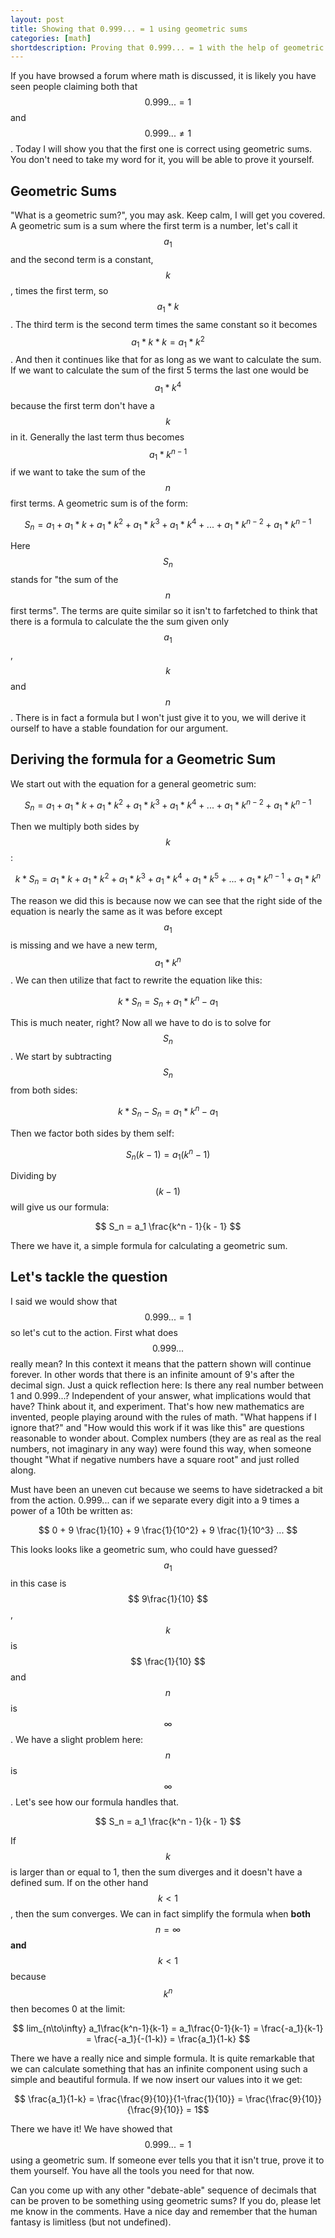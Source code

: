 ```yaml
---
layout: post
title: Showing that 0.999... = 1 using geometric sums
categories: [math]
shortdescription: Proving that 0.999... = 1 with the help of geometric sums
---
```


If you have browsed a forum where math is discussed, it is likely you have seen people claiming both that $$ 0.999... = 1 $$ and $$ 0.999... \neq 1 $$. Today I will show you that the first one is correct using geometric sums. You don't need to take my word for it, you will be able to prove it yourself. 

## Geometric Sums
"What is a geometric sum?", you may ask. Keep calm, I will get you covered. A geometric sum is a sum where the first term is a number, let's call it $$ a_1 $$ and the second term is a constant, $$ k $$, times the first term, so $$ a_1*k $$. The third term is the second term times the same constant so it becomes $$ a_1*k*k = a_1*k^2 $$. And then it continues like that for as long as we want to calculate the sum. If we want to calculate the sum of the first 5 terms the last one would be $$ a_1*k^4 $$ because the first term don't have a $$ k $$ in it. Generally the last term thus becomes $$ a_1*k^{n-1} $$ if we want to take the sum of the $$ n $$ first terms. A geometric sum is of the form: 

$$ S_n = a_1 + a_1*k + a_1*k^2 + a_1*k^3 + a_1*k^4 + ... + a_1*k^{n-2} + a_1*k^{n-1} $$

Here $$ S_n $$ stands for "the sum of the $$ n $$ first terms". The terms are quite similar so it isn't to farfetched to think that there is a formula to calculate the the sum given only $$ a_1 $$, $$ k $$ and $$ n $$. There is in fact a formula but I won't just give it to you, we will derive it ourself to have a stable foundation for our argument. 

## Deriving the formula for a Geometric Sum
We start out with the equation for a general geometric sum:

$$ S_n = a_1 + a_1*k + a_1*k^2 + a_1*k^3 + a_1*k^4 + ... + a_1*k^{n-2} + a_1*k^{n-1} $$

Then we multiply both sides by $$ k $$:

$$ k*S_n = a_1*k + a_1*k^2 + a_1*k^3 + a_1*k^4 + a_1*k^5 + ... + a_1*k^{n-1} + a_1*k^n $$

The reason we did this is because now we can see that the right side of the equation is nearly the same as it was before except $$ a_1 $$ is missing and we have a new term, $$ a_1*k^n $$. We can then utilize that fact to rewrite the equation like this:

$$ k*S_n = S_n + a_1*k^n - a_1 $$

This is much neater, right? Now all we have to do is to solve for $$ S_n $$. We start by subtracting $$ S_n $$ from both sides:

$$ k*S_n - S_n = a_1*k^n - a_1 $$

Then we factor both sides by them self:

$$ S_n(k - 1) = a_1(k^n - 1) $$

Dividing by $$ (k-1) $$ will give us our formula:

$$ S_n = a_1 \frac{k^n - 1}{k - 1} $$

There we have it, a simple formula for calculating a geometric sum. 

## Let's tackle the question
I said we would show that $$ 0.999... = 1 $$ so let's cut to the action. First what does $$ 0.999... $$ really mean? In this context it means that the pattern shown will continue forever. In other words that there is an infinite amount of 9's after the decimal sign. Just a quick reflection here: Is there any real number between 1 and 0.999...? Independent of your answer, what implications would that have? Think about it, and experiment. That's how new mathematics are invented, people playing around with the rules of math. "What happens if I ignore that?" and "How would this work if it was like this" are questions reasonable to wonder about. Complex numbers (they are as real as the real numbers, not imaginary in any way) were found this way, when someone thought "What if negative numbers have a square root" and just rolled along. 

Must have been an uneven cut because we seems to have sidetracked a bit from the action. 0.999... can if we separate every digit into a 9 times a power of a 10th be written as:

$$ 0 + 9 \frac{1}{10} + 9 \frac{1}{10^2} +  9 \frac{1}{10^3} ... $$

This looks looks like a geometric sum, who could have guessed? $$ a_1 $$ in this case is $$ 9\frac{1}{10} $$, $$ k $$ is $$ \frac{1}{10} $$ and $$ n $$ is $$ \infty $$. We have a slight problem here: $$ n $$ is $$ \infty $$. Let's see how our formula handles that. 

$$ S_n = a_1 \frac{k^n - 1}{k - 1} $$

If $$ k $$ is larger than or equal to 1, then the sum diverges and it doesn't have a defined sum. If on the other hand $$ k < 1$$, then the sum converges. We can in fact simplify the formula when **both** $$ n = \infty $$ **and** $$ k < 1 $$ because $$ k^n $$ then becomes 0 at the limit:

$$ lim_{n\to\infty} a_1\frac{k^n-1}{k-1} = a_1\frac{0-1}{k-1} = \frac{-a_1}{k-1} = \frac{-a_1}{-(1-k)} = \frac{a_1}{1-k} $$

There we have a really nice and simple formula. It is quite remarkable that we can calculate something that has an infinite component using such a simple and beautiful formula. If we now insert our values into it we get:

$$ \frac{a_1}{1-k} = \frac{\frac{9}{10}}{1-\frac{1}{10}} = \frac{\frac{9}{10}}{\frac{9}{10}} = 1$$

There we have it! We have showed that $$ 0.999... = 1 $$ using a geometric sum. If someone ever tells you that it isn't true, prove it to them yourself. You have all the tools you need for that now. 

Can you come up with any other "debate-able" sequence of decimals that can be proven to be something using geometric sums? If you do, please let me know in the comments. Have a nice day and remember that the human fantasy is limitless (but not undefined).

